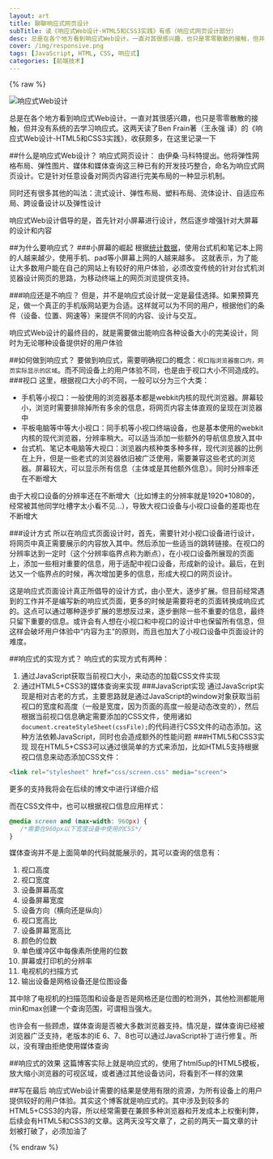 ```yaml
---
layout: art
title: 聊聊响应式网页设计
subTitle: 读《响应式Web设计-HTML5和CSS3实践》有感（响应式网页设计部分）
desc: 总是在各个地方看到响应式Web设计。一直对其很感兴趣，也只是零零散散的接触，但并没有系统的去学习响应式。这两天读了Ben Frain著（王永强 译）的《响应式Web设计-HTML5和CSS3实践》，收获颇多，在这里记录一下
cover: /img/responsive.png
tags: [JavaScript, HTML, CSS, 响应式]
categories: [前端技术]
---
```

{% raw %}

<span class="image image-full">![响应式Web设计](/img/responsive.png)</span>

总是在各个地方看到响应式Web设计。一直对其很感兴趣，也只是零零散散的接触，但并没有系统的去学习响应式。这两天读了Ben Frain著（王永强 译）的《响应式Web设计-HTML5和CSS3实践》，收获颇多，在这里记录一下

##什么是响应式Web设计？
响应式网页设计： 由伊桑·马科特提出。他将弹性网格布局、弹性图片、媒体和媒体查询这三种已有的开发技巧整合，命名为响应式网页设计。它是针对任意设备对网页内容进行完美布局的一种显示机制。

同时还有很多其他的叫法：流式设计、弹性布局、塑料布局、流体设计、自适应布局、跨设备设计以及弹性设计

响应式Web设计倡导的是，首先针对小屏幕进行设计，然后逐步增强针对大屏幕的设计和内容

##为什么要响应式？
###小屏幕的崛起
根据[统计数据](http://gs.statcounter.com)，使用台式机和笔记本上网的人越来越少，使用手机、pad等小屏幕上网的人越来越多。
这就表示，为了能让大多数用户能在自己的网站上有较好的用户体验，必须改变传统的针对台式机浏览器设计网页的思路，为移动终端上的网页浏览提供支持。

###响应还是不响应？
但是，并不是响应式设计就一定是最佳选择。如果预算充足，做一个真正的手机版网站更为合适。这样就可以为不同的用户，根据他们的条件（设备、位置、网速等）来提供不同的内容、设计与交互。

响应式Web设计的最终目的，就是需要做出能响应各种设备大小的完美设计，同时为无论哪种设备提供好的用户体验

##如何做到响应式？
要做到响应式，需要明确视口的概念：```视口指浏览器窗口内，网页实际显示的区域```。而不同设备上的用户体验不同，也是由于视口大小不同造成的。
###视口
这里，根据视口大小的不同，一般可以分为三个大类：

* 手机等小视口：一般使用的浏览器基本都是webkit内核的现代浏览器。屏幕较小，浏览时需要排除掉所有多余的信息，将网页内容主体直观的呈现在浏览器中
* 平板电脑等中等大小视口：同手机等小视口终端设备，也是基本使用的webkit内核的现代浏览器，分辨率稍大。可以适当添加一些额外的导航信息放入其中
* 台式机、笔记本电脑等大视口：浏览器内核种类多种多样，现代浏览器的比例在上升，但是一些老式的浏览器依旧被广泛使用，需要兼容这些老式的浏览器。屏幕较大，可以显示所有信息（主体或是其他额外信息）。同时分辨率还在不断增大

由于大视口设备的分辨率还在不断增大（比如博主的分辨率就是1920\*1080的，经常被其他同学吐槽字太小看不见...），导致大视口设备与小视口设备的差距也在不断增大

###设计方式
所以在响应式页面设计时，首先，需要针对小视口设备进行设计，将网页中真正需要展示的内容放入其中。然后添加一些适当的跳转链接。在视口的分辨率达到一定时（这个分辨率临界点称为断点），在小视口设备所展现的页面上，添加一些相对重要的信息，用于适配中视口设备，形成新的设计。最后，在到达又一个临界点的时候，再次增加更多的信息，形成大视口的网页设计。

这是响应式页面设计真正所倡导的设计方式，由小至大，逐步扩展。但目前经常遇到的工作并不是编写新的响应式页面，更多的时候是需要将老的页面转换成响应式的。这点可以通过哪种逐步扩展的思想反过来，逐步删除一些不重要的信息，最终只留下重要的信息。或许会有人想在小视口和中视口的设计中也保留所有信息，但这样会破坏用户体验中“内容为主”的原则，而且也加大了小视口设备中页面设计的难度。

##响应式的实现方式？
响应式的实现方式有两种： 
1. 通过JavaScript获取当前视口大小，来动态的加载CSS文件实现
2. 通过HTML5+CSS3的媒体查询来实现
###JavaScript实现
通过JavaScript实现是相对古老的方式，主要思路就是通过JavaScript的window对象获取当前视口的宽度和高度（一般是宽度，因为页面的高度一般是动态改变的），然后根据当前视口信息确定需要添加的CSS文件，使用诸如```document.createStyleSheet(cssFile);```的代码进行CSS文件的动态添加。这种方法依赖JavaScript，同时也会造成额外的性能问题
###HTML5和CSS3实现
现在HTML5+CSS3可以通过很简单的方式来添加，比如HTML5支持根据视口信息来动态添加CSS文件：
```html
<link rel="stylesheet" href="css/screen.css" media="screen">
```
更多的支持我将会在后续的博文中进行详细介绍

而在CSS文件中，也可以根据视口信息应用样式：
```css
@media screen and (max-width: 960px) {
   /*需要在960px以下宽度设备中使用的CSS*/
}
```
媒体查询并不是上面简单的代码就能展示的，其可以查询的信息有： 
1. 视口高度
2. 视口宽度
3. 设备屏幕高度
4. 设备屏幕宽度
5. 设备方向（横向还是纵向）
6. 视口宽高比
7. 设备屏幕宽高比
8. 颜色的位数
9. 单色缓冲区中每像素所使用的位数
10. 屏幕或打印机的分辨率
11. 电视机的扫描方式
12. 输出设备是网格设备还是位图设备

其中除了电视机的扫描范围和设备是否是网格还是位图的检测外，其他检测都能用min和max创建一个查询范围，可谓相当强大。

也许会有一些顾虑，媒体查询是否被大多数浏览器支持。情况是，媒体查询已经被浏览器广泛支持，老版本的IE 6、7、8也可以通过JavaScript补丁进行修复。所以，没有理由拒绝使用媒体查询

##响应式的效果
这篇博客实际上就是响应式的，使用了html5up的HTML5模板，放大缩小浏览器的可视区域，或者通过其他设备访问，将看到不一样的效果

##写在最后
响应式Web设计需要的结果是使用有限的资源，为所有设备上的用户提供较好的用户体验。其实这个博客就是响应式的。其中涉及到较多的HTML5+CSS3的内容，所以经常需要在兼顾多种浏览器和开发成本上权衡利弊，后续会有HTML5和CSS3的文章。这两天没写文章了，之前的两天一篇文章的计划被打破了，必须加油了

{% endraw %}